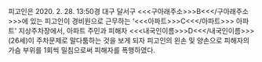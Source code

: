 피고인은 2020. 2. 28. 13:50경 대구 달서구 <<<구아래주소>>>B<<</구아래주소>>>에 있는 피고인이 경비원으로 근무하는 ‘<<<아파트>>>C<<</아파트>>> 아파트' 지상주차장에서, 아파트 주민과 피해자 <<<내국인이름>>>D<<</내국인이름>>>(26세)이 주차문제로 말다툼하는 것을 보게 되자 피고인의 왼손 및 양손으로 피해자의 가슴 부위를 1회씩 밀침으로써 피해자를 폭행하였다.